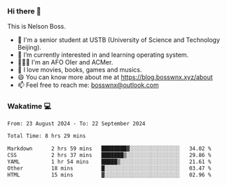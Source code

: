 ### Hi there 👋

<!--
**bosswnx/bosswnx** is a ✨ _special_ ✨ repository because its `README.md` (this file) appears on your GitHub profile.

Here are some ideas to get you started:

- 🔭 I’m currently working on ...
- 🌱 I’m currently learning ...
- 👯 I’m looking to collaborate on ...
- 🤔 I’m looking for help with ...
- 💬 Ask me about ...
- 📫 How to reach me: ...
- 😄 Pronouns: ...
- ⚡ Fun fact: ...
-->

This is Nelson Boss.

- 🏫 I'm a senior student at USTB (University of Science and Technology Beijing).
- 🌱 I’m currently interested in and learning operating system.
- 🧑🏻‍💻 I'm an AFO OIer and ACMer.
- 🥰 I love movies, books, games and musics.
- 😄 You can know more about me at https://blog.bosswnx.xyz/about
- 📫 Feel free to reach me: bosswnx@outlook.com

### Wakatime 💻

<!--START_SECTION:waka-->

```txt
From: 23 August 2024 - To: 22 September 2024

Total Time: 8 hrs 29 mins

Markdown      2 hrs 59 mins   ████████▓░░░░░░░░░░░░░░░░   34.02 %
CSS           2 hrs 37 mins   ███████▒░░░░░░░░░░░░░░░░░   29.86 %
YAML          1 hr 54 mins    █████▒░░░░░░░░░░░░░░░░░░░   21.61 %
Other         18 mins         █░░░░░░░░░░░░░░░░░░░░░░░░   03.47 %
HTML          15 mins         ▓░░░░░░░░░░░░░░░░░░░░░░░░   02.96 %
```

<!--END_SECTION:waka-->
